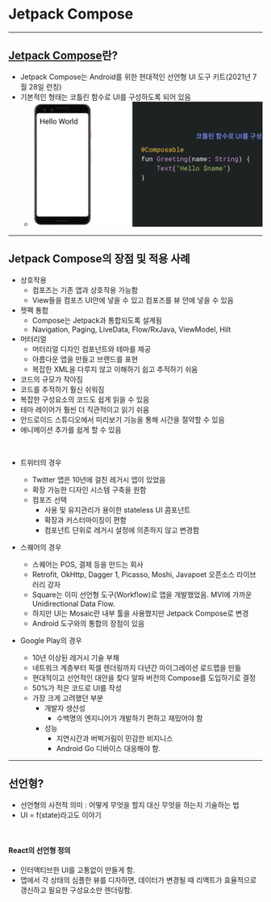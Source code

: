# Jetpack Compose

---
## [Jetpack Compose](https://android-developers.googleblog.com/2021/07/jetpack-compose-announcement.html)란?

- Jetpack Compose는 Android를 위한 현대적인 선언형 UI 도구 키트(2021년 7월 28일 런칭)
- 기본적인 형태는 코틀린 함수로 UI를 구성하도록 되어 있음
  - ![img.png](img.png)

---
## Jetpack Compose의 장점 및 적용 사례

- 상호작용
  - 컴포즈는 기존 앱과 상호작용 가능함
  - View들을 컴포즈 UI안에 넣을 수 있고 컴포즈를 뷰 안에 넣을 수 있음
- 젯팩 통합
  - Compose는 Jetpack과 통합되도록 설계됨
  - Navigation, Paging, LiveData, Flow/RxJava, ViewModel, Hilt
- 머터리얼
  - 머터리얼 디자인 컴포넌트와 테마를 제공
  - 아름다운 앱을 만들고 브랜드를 표현
  - 복잡한 XML을 다루지 않고 이해하기 쉽고 추적하기 쉬움
- 코드의 규모가 작아짐
- 코드를 추적하기 훨신 쉬워짐
- 복잡한 구성요소의 코드도 쉽게 읽을 수 있음
- 테마 레이어가 훨씬 더 직관적이고 읽기 쉬움
- 안드로이드 스튜디오에서 미리보기 기능을 통해 시간을 절약할 수 있음
- 애니메이션 추가를 쉽게 할 수 있음

<br>

- 트위터의 경우
  - Twitter 앱은 10년에 걸친 레거시 앱이 있었음
  - 확장 가능한 디자인 시스템 구축을 원함
  - 컴포즈 선택
    - 사용 및 유지관리가 용이한 stateless UI 콤포넌트
    - 확장과 커스터마이징이 편함
    - 컴포넌트 단위로 레거시 설정에 의존하지 않고 변경함

- 스퀘어의 경우
  - 스퀘어는 POS, 결제 등을 만드는 회사
  - Retrofit, OkHttp, Dagger 1, Picasso, Moshi, Javapoet 오픈소스 라이브러리 강자
  - Square는 이미 선언형 도구(Workflow)로 앱을 개발했었음. MVI에 가까운 Unidirectional Data Flow.
  - 하지만 UI는 Mosaic란 내부 툴을 사용했지만 Jetpack Compose로 변경
  - Android 도구와의 통합의 장점이 있음

- Google Play의 경우
  - 10년 이상된 레거시 기술 부채
  - 네트워크 계층부터 픽셀 렌더링까지 다년간 마이그레이션 로드맵을 만듦
  - 현대적이고 선언적인 대안을 찾다 알파 버전의 Compose를 도입하기로 결정
  - 50%가 적은 코드로 UI를 작성
  - 가장 크게 고려했던 부분
    - 개발자 생산성
      - 수백명의 엔지니어가 개발하기 편하고 재밌어야 함
    - 성능
      - 지연시간과 버벅거림이 민감한 비지니스
      - Android Go 디바이스 대응해야 함.

---
## 선언형?

- 선언형의 사전적 의미 : 어떻게 무엇을 할지 대신 무엇을 하는지 기술하는 법
- UI = f(state)라고도 이야기 

<br>

#### React의 선언형 정의

- 인터액티브한 UI를 고통없이 만들게 함.
- 앱에서 각 상태의 심플한 뷰를 디자하면, 데이터가 변경될 때 리액트가 효율적으로 갱신하고 필요한 구성요소만 렌더링함.